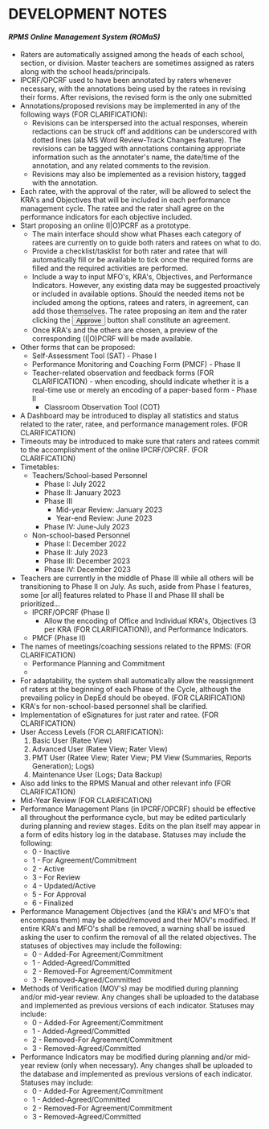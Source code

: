 # DEVELOPMENT NOTES
#### *RPMS Online Management System (ROMaS)*

* Raters are automatically assigned among the heads of each school, section, or division. Master teachers are sometimes assigned as raters along with the school heads/principals.
* IPCRF/OPCRF used to have been annotated by raters whenever necessary, with the annotations being used by the ratees in revising their forms. After revisions, the revised form is the only one submitted
* Annotations/proposed revisions may be implemented in any of the following ways (FOR CLARIFICATION):
  * Revisions can be interspersed into the actual responses, wherein redactions can be struck off and additions can be underscored with dotted lines (ala MS Word Review-Track Changes feature). The revisions can be tagged with annotations containing appropriate information such as the annotater's name, the date/time of the annotation, and any related comments to the revision.
  * Revisions may also be implemented as a revision history, tagged with the annotation.
* Each ratee, with the approval of the rater, will be allowed to select the KRA's and Objectives that will be included in each performance management cycle. The ratee and the rater shall agree on the performance indicators for each objective included.
* Start proposing an online (I|O)PCRF as a prototype.
  * The main interface should show what Phases each category of ratees are currently on to guide both raters and ratees on what to do.
  * Provide a checklist/tasklist for both rater and ratee that will automatically fill or be available to tick once the required forms are filled and the required activities are performed.
  * Include a way to input MFO's, KRA's, Objectives, and Performance Indicators. However, any existing data may be suggested proactively or included in available options. Should the needed items not be included among the options, ratees and raters, in agreement, can add those themselves. The ratee proposing an item and the rater clicking the <button>Approve</button> button shall constitute an agreement.
  * Once KRA's and the others are chosen, a preview of the corresponding (I|O)PCRF will be made available.
* Other forms that can be proposed:
  * Self-Assessment Tool (SAT) - Phase I
  * Performance Monitoring and Coaching Form (PMCF) - Phase II
  * Teacher-related observation and feedback forms (FOR CLARIFICATION) - when encoding, should indicate whether it is a real-time use or merely an encoding of a paper-based form - Phase II
    * Classroom Observation Tool (COT)
* A Dashboard may be introduced to display all statistics and status related to the rater, ratee, and performance management roles. (FOR CLARIFICATION)
* Timeouts may be introduced to make sure that raters and ratees commit to the accomplishment of the online IPCRF/OPCRF. (FOR CLARIFICATION)
* Timetables:
  * Teachers/School-based Personnel
    * Phase I: July 2022
    * Phase II: January 2023
    * Phase III
      * Mid-year Review: January 2023
      * Year-end Review: June 2023
    * Phase IV: June-July 2023
  * Non-school-based Personnel
    * Phase I: December 2022
    * Phase II: July 2023
    * Phase III: December 2023
    * Phase IV: December 2023
* Teachers are currently in the middle of Phase III while all others will be transitioning to Phase II on July. As such, aside from Phase I features, some [or all] features related to Phase II and Phase III shall be prioritized...
  * IPCRF/OPCRF (Phase I)
    * Allow the encoding of Office and Individual KRA's, Objectives (3 per KRA (FOR CLARIFICATION)), and Performance Indicators.
  * PMCF (Phase II)
* The names of meetings/coaching sessions related to the RPMS: (FOR CLARIFICATION)
  * Performance Planning and Commitment
  * 
* For adaptability, the system shall automatically allow the reassignment of raters at the beginning of each Phase of the Cycle, although the prevailing policy in DepEd should be obeyed. (FOR CLARIFICATION)
* KRA's for non-school-based personnel shall be clarified.
* Implementation of eSignatures for just rater and ratee. (FOR CLARIFICATION)
* User Access Levels (FOR CLARIFICATION):
  1. Basic User (Ratee View)
  2. Advanced User (Ratee View; Rater View)
  3. PMT User (Ratee View; Rater View; PM View (Summaries, Reports Generation); Logs)
  10. Maintenance User (Logs; Data Backup)
* Also add links to the RPMS Manual and other relevant info (FOR CLARIFICATION)
* Mid-Year Review (FOR CLARIFICATION)
* Performance Management Plans (in IPCRF/OPCRF) should be effective all throughout the performance cycle, but may be edited particularly during planning and review stages. Edits on the plan itself may appear in a form of edits history log in the database. Statuses may include the following:
  * 0 - Inactive
  * 1 - For Agreement/Commitment
  * 2 - Active
  * 3 - For Review
  * 4 - Updated/Active
  * 5 - For Approval
  * 6 - Finalized
* Performance Management Objectives (and the KRA's and MFO's that encompass them) may be added/removed and their MOV's modified. If entire KRA's and MFO's shall be removed, a warning shall be issued asking the user to confirm the removal of all the related objectives. The statuses of objectives may include the following:
  * 0 - Added-For Agreement/Commitment
  * 1 - Added-Agreed/Committed
  * 2 - Removed-For Agreement/Commitment
  * 3 - Removed-Agreed/Committed
* Methods of Verification (MOV's) may be modified during planning and/or mid-year review. Any changes shall be uploaded to the database and implemented as previous versions of each indicator. Statuses may include:
  * 0 - Added-For Agreement/Commitment
  * 1 - Added-Agreed/Committed
  * 2 - Removed-For Agreement/Commitment
  * 3 - Removed-Agreed/Committed
* Performance Indicators may be modified during planning and/or mid-year review (only when necessary). Any changes shall be uploaded to the database and implemented as previous versions of each indicator. Statuses may include:
  * 0 - Added-For Agreement/Commitment
  * 1 - Added-Agreed/Committed
  * 2 - Removed-For Agreement/Commitment
  * 3 - Removed-Agreed/Committed
